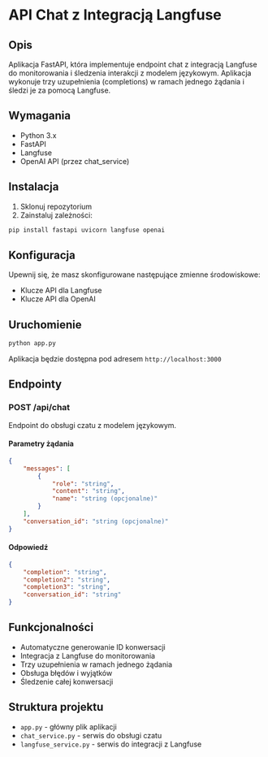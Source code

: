 # API Chat z Integracją Langfuse

## Opis
Aplikacja FastAPI, która implementuje endpoint chat z integracją Langfuse do monitorowania i śledzenia interakcji z modelem językowym. Aplikacja wykonuje trzy uzupełnienia (completions) w ramach jednego żądania i śledzi je za pomocą Langfuse.

## Wymagania
- Python 3.x
- FastAPI
- Langfuse
- OpenAI API (przez chat_service)

## Instalacja

1. Sklonuj repozytorium
2. Zainstaluj zależności:
```bash
pip install fastapi uvicorn langfuse openai
```

## Konfiguracja
Upewnij się, że masz skonfigurowane następujące zmienne środowiskowe:
- Klucze API dla Langfuse
- Klucze API dla OpenAI

## Uruchomienie
```bash
python app.py
```
Aplikacja będzie dostępna pod adresem `http://localhost:3000`

## Endpointy

### POST /api/chat
Endpoint do obsługi czatu z modelem językowym.

#### Parametry żądania
```json
{
    "messages": [
        {
            "role": "string",
            "content": "string",
            "name": "string (opcjonalne)"
        }
    ],
    "conversation_id": "string (opcjonalne)"
}
```

#### Odpowiedź
```json
{
    "completion": "string",
    "completion2": "string",
    "completion3": "string",
    "conversation_id": "string"
}
```

## Funkcjonalności
- Automatyczne generowanie ID konwersacji
- Integracja z Langfuse do monitorowania
- Trzy uzupełnienia w ramach jednego żądania
- Obsługa błędów i wyjątków
- Śledzenie całej konwersacji

## Struktura projektu
- `app.py` - główny plik aplikacji
- `chat_service.py` - serwis do obsługi czatu
- `langfuse_service.py` - serwis do integracji z Langfuse 